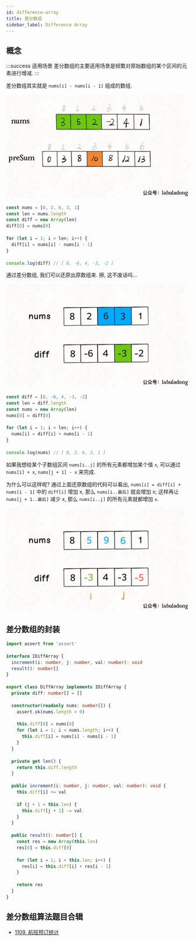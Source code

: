 ```yaml
---
id: difference-array
title: 差分数组
sidebar_label: Difference Array
---
```


## 概念

:::success 适用场景
差分数组的主要适用场景是频繁对原始数组的某个区间的元素进行增减.
:::

差分数组其实就是 `nums[i] - nums[i - 1]` 组成的数组.

![diff-array](../static/img/diff-array-1.jpeg)

```ts
const nums = [8, 2, 6, 3, 1]
const len = nums.length
const diff = new Array(len)
diff[0] = nums[0]

for (let i = 1; i < len; i++) {
  diff[i] = nums[i] - nums[i - 1]
}

console.log(diff) // [ 8, -6, 4, -3, -2 ]
```

通过差分数组, 我们可以还原出原数组来. 擦, 这不废话吗...

![diff-array](../static/img/diff-array-2.jpeg)

```ts
const diff = [8, -6, 4, -3, -2]
const len = diff.length
const nums = new Array(len)
nums[0] = diff[0]

for (let i = 1; i < len; i++) {
  nums[i] = diff[i] + nums[i - 1]
}

console.log(nums) // [ 8, 2, 6, 3, 1 ]
```

如果我想给某个子数组区间 `nums[i..j]` 的所有元素都增加某个值 `x`, 可以通过 `nums[i] + x`, `nums[j + 1] - x` 来完成.

为什么可以这样呢? 通过上面还原数组的代码可以看出, `nums[i] = diff[i] + nums[i - 1]` 中的 `diff[i]` 增加 x, 那么 `nums[i..最后]` 就会增加 x; 这样再让 `nums[j + 1..最后]` 减少 x, 那么 `nums[i..j]` 的所有元素就都增加 `x`.

![diff-array](../static/img/diff-array-3.jpeg)

## 差分数组的封装

```ts
import assert from 'assert'

interface IDiffArray {
  increment(i: number, j: number, val: number): void
  result(): number[]
}

export class DiffArray implements IDiffArray {
  private diff: number[] = []

  constructor(readonly nums: number[]) {
    assert.ok(nums.length > 0)

    this.diff[0] = nums[0]
    for (let i = 1; i < nums.length; i++) {
      this.diff[i] = nums[i] - nums[i - 1]
    }
  }

  private get len() {
    return this.diff.length
  }

  public increment(i: number, j: number, val: number): void {
    this.diff[i] += val

    if (j + 1 < this.len) {
      this.diff[j + 1] -= val
    }
  }

  public result(): number[] {
    const res = new Array(this.len)
    res[0] = this.diff[0]

    for (let i = 1; i < this.len; i++) {
      res[i] = this.diff[i] + res[i - 1]
    }

    return res
  }
}
```

## 差分数组算法题目合辑

- [1109. 航班预订统计](/leetcode/medium/1109-corp-flight-bookings)
